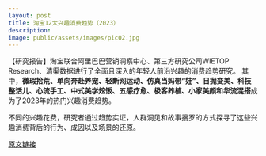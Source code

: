 ```yaml
---
layout: post
title: 淘宝12大兴趣消费趋势（2023）
description: 
image: public/assets/images/pic02.jpg
---
```


【研究报告】淘宝联合阿里巴巴营销洞察中心、第三方研究公司WIETOP Research、清渠数据进行了全面且深入的年轻人前沿兴趣的消费趋势研究。
其中，**微瑕拾荒、单向奔赴养宠、轻断网运动、仿真当妈带“娃”、日抛变美、科技整活儿、心流手工、中式美学炫饭、五感疗愈、极客养植、小家美颜和华流混搭**成为了2023年的热门兴趣消费趋势。

不同的兴趣花费，研究者通过趋势实证，人群洞见和故事搜罗的方式探寻了这些兴趣消费背后的行为、成因以及场景的还原。

[原文链接](https://zhuanlan.zhihu.com/p/621909717?utm_id=0)